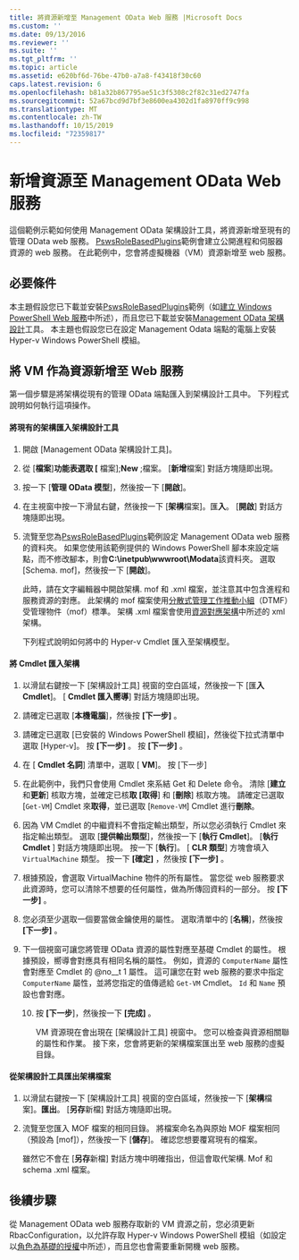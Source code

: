 ```yaml
---
title: 將資源新增至 Management OData Web 服務 |Microsoft Docs
ms.custom: ''
ms.date: 09/13/2016
ms.reviewer: ''
ms.suite: ''
ms.tgt_pltfrm: ''
ms.topic: article
ms.assetid: e620bf6d-76be-47b0-a7a8-f43418f30c60
caps.latest.revision: 6
ms.openlocfilehash: b81a32b867795ae51c3f5308c2f82c31ed2747fa
ms.sourcegitcommit: 52a67bcd9d7bf3e8600ea4302d1fa8970ff9c998
ms.translationtype: MT
ms.contentlocale: zh-TW
ms.lasthandoff: 10/15/2019
ms.locfileid: "72359817"
---
```

# <a name="adding-resources-to-a-management-odata-web-service"></a>新增資源至 Management OData Web 服務

這個範例示範如何使用 Management OData 架構設計工具，將資源新增至現有的管理 OData web 服務。 [PswsRoleBasedPlugins](https://code.msdn.microsoft.com:443/windowsdesktop/PswsRoleBasedPlugins-9c79b75a)範例會建立公開進程和伺服器資源的 web 服務。 在此範例中，您會將虛擬機器（VM）資源新增至 web 服務。

## <a name="prerequisites"></a>必要條件

本主題假設您已下載並安裝[PswsRoleBasedPlugins](https://code.msdn.microsoft.com:443/windowsdesktop/PswsRoleBasedPlugins-9c79b75a)範例（如[建立 Windows PowerShell Web 服務](./creating-a-management-odata-web-service.md)中所述），而且您已下載並安裝[Management OData 架構設計](https://marketplace.visualstudio.com/items?itemName=jlisc0.ManagementODataSchemaDesigner)工具。 本主題也假設您已在設定 Management Odata 端點的電腦上安裝 Hyper-v Windows PowerShell 模組。

## <a name="adding-vm-as-a-resource-to-the-web-service"></a>將 VM 作為資源新增至 Web 服務

第一個步驟是將架構從現有的管理 OData 端點匯入到架構設計工具中。 下列程式說明如何執行這項操作。

#### <a name="importing-an-existing-schema-into-the-schema-designer"></a>將現有的架構匯入架構設計工具

1. 開啟 [Management OData 架構設計工具]。

2. 從 [**檔案**]**功能表選取 [** 檔案];**New** ;檔案。 [**新增**檔案] 對話方塊隨即出現。

3. 按一下 [**管理 OData 模型**]，然後按一下 [**開啟**]。

4. 在主視窗中按一下滑鼠右鍵，然後按一下 [**架構**檔案]。匯**入**。 [**開啟**] 對話方塊隨即出現。

5. 流覽至您為[PswsRoleBasedPlugins](https://code.msdn.microsoft.com:443/windowsdesktop/PswsRoleBasedPlugins-9c79b75a)範例設定 Management OData web 服務的資料夾。 如果您使用該範例提供的 Windows PowerShell 腳本來設定端點，而不修改腳本，則會**C:\inetpub\wwwroot\Modata**該資料夾。 選取 [Schema. mof]，然後按一下 [**開啟**]。

   此時，請在文字編輯器中開啟架構. mof 和 .xml 檔案，並注意其中包含進程和服務資源的對應。 此架構的 mof 檔案使用[分散式管理工作推動小組](https://www.dmtf.org/)（DTMF）受管理物件（mof）標準。 架構 .xml 檔案會使用[資源對應架構](./resource-mapping-schema.md)中所述的 xml 架構。

   下列程式說明如何將中的 Hyper-v Cmdlet 匯入至架構模型。

#### <a name="importing-cmdlets-into-the-schema"></a>將 Cmdlet 匯入架構

1. 以滑鼠右鍵按一下 [架構設計工具] 視窗的空白區域，然後按一下 [匯**入 Cmdlet**]。 [ **Cmdlet 匯入嚮導**] 對話方塊隨即出現。

2. 請確定已選取 [**本機電腦**]，然後按 **[下一步]** 。

3. 請確定已選取 [已安裝的 Windows PowerShell 模組]，然後從下拉式清單中選取 [Hyper-v]。 按 **[下一步]** 。 按 **[下一步]** 。

4. 在 [ **Cmdlet 名詞**] 清單中，選取 [ **VM**]。 按 [下一步]

5. 在此範例中，我們只會使用 Cmdlet 來系結 Get 和 Delete 命令。 清除 [**建立**和**更新**] 核取方塊，並確定已核**取 [取得**] 和 [**刪除**] 核取方塊。 請確定已選取 [`Get-VM`] Cmdlet 來**取得**，並已選取 [`Remove-VM`] Cmdlet 進行**刪除**。

6. 因為 VM Cmdlet 的中繼資料不會指定輸出類型，所以您必須執行 Cmdlet 來指定輸出類型。 選取 [**提供輸出類型**]，然後按一下 [**執行 Cmdlet**]。 [**執行 Cmdlet** ] 對話方塊隨即出現。 按一下 [**執行**]。 [ **CLR 類型**] 方塊會填入 `VirtualMachine` 類型。 按一下 **[確定]** ，然後按 **[下一步]** 。

7. 根據預設，會選取 VirtualMachine 物件的所有屬性。 當您從 web 服務要求此資源時，您可以清除不想要的任何屬性，做為所傳回資料的一部分。 按 **[下一步]** 。

8. 您必須至少選取一個要當做金鑰使用的屬性。 選取清單中的 [**名稱**]，然後按 **[下一步]** 。

9. 下一個視窗可讓您將管理 OData 資源的屬性對應至基礎 Cmdlet 的屬性。 根據預設，嚮導會對應具有相同名稱的屬性。 例如，資源的 `ComputerName` 屬性會對應至 Cmdlet 的 @no__t 1 屬性。  這可讓您在對 web 服務的要求中指定 `ComputerName` 屬性，並將您指定的值傳遞給 `Get-VM` Cmdlet。 `Id` 和 `Name` 預設也會對應。

   10. 按 **[下一步**]，然後按一下 **[完成]** 。

       VM 資源現在會出現在 [架構設計工具] 視窗中。 您可以檢查與資源相關聯的屬性和作業。 接下來，您會將更新的架構檔案匯出至 web 服務的虛擬目錄。

#### <a name="exporting-schema-files-from-the-schema-designer"></a>從架構設計工具匯出架構檔案

1. 以滑鼠右鍵按一下 [架構設計工具] 視窗的空白區域，然後按一下 [**架構**檔案]。**匯出**。 [**另存**新檔] 對話方塊隨即出現。

2. 流覽至您匯入 MOF 檔案的相同目錄。 將檔案命名為與原始 MOF 檔案相同（預設為 [mof]），然後按一下 [**儲存**]。 確認您想要覆寫現有的檔案。

   雖然它不會在 [**另存**新檔] 對話方塊中明確指出，但這會取代架構. Mof 和 schema .xml 檔案。

## <a name="next-steps"></a>後續步驟

從 Management OData web 服務存取新的 VM 資源之前，您必須更新 RbacConfiguration，以允許存取 Hyper-v Windows PowerShell 模組（如設定以[角色為基礎的授權](./configuring-role-based-authorization.md)中所述），而且您也會需要重新開機 web 服務。